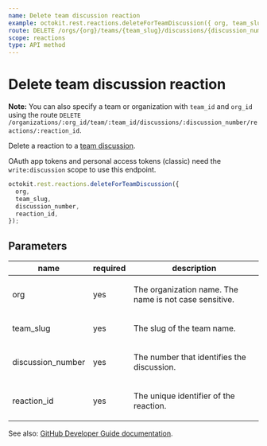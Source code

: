 ```yaml
---
name: Delete team discussion reaction
example: octokit.rest.reactions.deleteForTeamDiscussion({ org, team_slug, discussion_number, reaction_id })
route: DELETE /orgs/{org}/teams/{team_slug}/discussions/{discussion_number}/reactions/{reaction_id}
scope: reactions
type: API method
---
```


# Delete team discussion reaction

**Note:** You can also specify a team or organization with `team_id` and `org_id` using the route `DELETE /organizations/:org_id/team/:team_id/discussions/:discussion_number/reactions/:reaction_id`.

Delete a reaction to a [team discussion](https://docs.github.com/rest/teams/discussions#get-a-discussion).

OAuth app tokens and personal access tokens (classic) need the `write:discussion` scope to use this endpoint.

```js
octokit.rest.reactions.deleteForTeamDiscussion({
  org,
  team_slug,
  discussion_number,
  reaction_id,
});
```

## Parameters

<table>
  <thead>
    <tr>
      <th>name</th>
      <th>required</th>
      <th>description</th>
    </tr>
  </thead>
  <tbody>
    <tr><td>org</td><td>yes</td><td>

The organization name. The name is not case sensitive.

</td></tr>
<tr><td>team_slug</td><td>yes</td><td>

The slug of the team name.

</td></tr>
<tr><td>discussion_number</td><td>yes</td><td>

The number that identifies the discussion.

</td></tr>
<tr><td>reaction_id</td><td>yes</td><td>

The unique identifier of the reaction.

</td></tr>
  </tbody>
</table>

See also: [GitHub Developer Guide documentation](https://docs.github.com/rest/reactions/reactions#delete-team-discussion-reaction).
